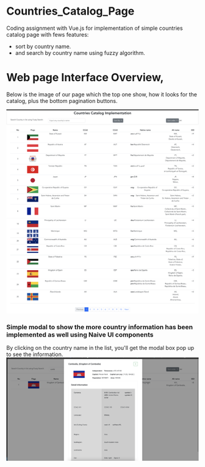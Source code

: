 # Countries_Catalog_Page
Coding assignment with Vue.js for implementation of simple countries catalog page with fews features:
- sort by country name.
- and search by country name using fuzzy algorithm.

# Web page Interface Overview, 

Below is the image of our page which the top one show, how it looks for the catalog, plus the bottom pagination buttons.

![listing all countries, search box, and sort option](./Documents/images/example/countries-list.jpg)
![pagination of the catalog](./Documents/images/example/pagination.jpg)


### Simple modal to show the more country information has been implemented as well using Naive UI components
By clicking on the country name in the list, you'll get the modal box pop up to see the information.
![pagination of the catalog](./Documents/images/example/modal-box-country-info.png)
